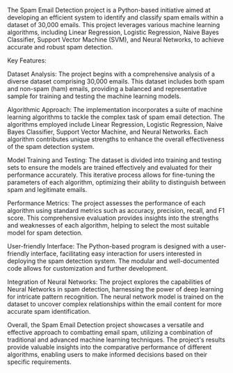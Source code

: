 The Spam Email Detection project is a Python-based initiative aimed at developing an efficient system to identify and classify spam emails within a dataset of 30,000 emails. This project leverages various machine learning algorithms, including Linear Regression, Logistic Regression, Naive Bayes Classifier, Support Vector Machine (SVM), and Neural Networks, to achieve accurate and robust spam detection.

Key Features:

Dataset Analysis:
The project begins with a comprehensive analysis of a diverse dataset comprising 30,000 emails. This dataset includes both spam and non-spam (ham) emails, providing a balanced and representative sample for training and testing the machine learning models.

Algorithmic Approach:
The implementation incorporates a suite of machine learning algorithms to tackle the complex task of spam email detection. The algorithms employed include Linear Regression, Logistic Regression, Naive Bayes Classifier, Support Vector Machine, and Neural Networks. Each algorithm contributes unique strengths to enhance the overall effectiveness of the spam detection system.

Model Training and Testing:
The dataset is divided into training and testing sets to ensure the models are trained effectively and evaluated for their performance accurately. This iterative process allows for fine-tuning the parameters of each algorithm, optimizing their ability to distinguish between spam and legitimate emails.

Performance Metrics:
The project assesses the performance of each algorithm using standard metrics such as accuracy, precision, recall, and F1 score. This comprehensive evaluation provides insights into the strengths and weaknesses of each algorithm, helping to select the most suitable model for spam detection.

User-friendly Interface:
The Python-based program is designed with a user-friendly interface, facilitating easy interaction for users interested in deploying the spam detection system. The modular and well-documented code allows for customization and further development.

Integration of Neural Networks:
The project explores the capabilities of Neural Networks in spam detection, harnessing the power of deep learning for intricate pattern recognition. The neural network model is trained on the dataset to uncover complex relationships within the email content for more accurate spam identification.

Overall, the Spam Email Detection project showcases a versatile and effective approach to combatting email spam, utilizing a combination of traditional and advanced machine learning techniques. The project's results provide valuable insights into the comparative performance of different algorithms, enabling users to make informed decisions based on their specific requirements.
